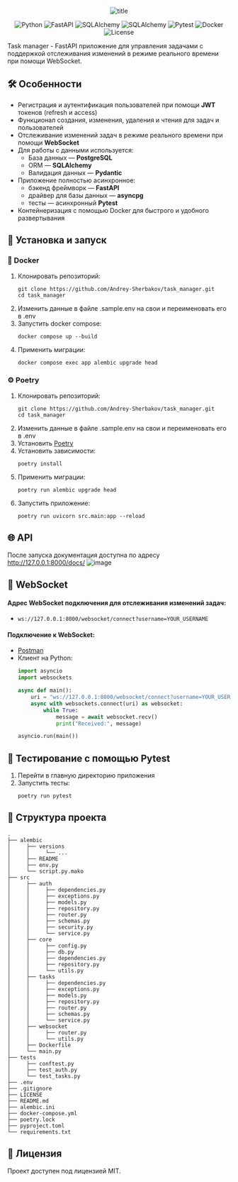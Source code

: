 <p align="center">
  <img src="https://2.downloader.disk.yandex.ru/preview/689fd13fedf8f2603e7e1960c41aab5bc80a5bcda9444f7db8313a1a2ea00570/inf/g5Ogjyl01Qdx85H-KDwhRoxVxzqgcfOKwOwtdlv32KyVwPsFTxQl2yGGFcMfOsoUce2pCzE8aMaR6RPm9oxviA%3D%3D?uid=82713337&filename=%F0%9F%93%8BTask_Manager.png&disposition=inline&hash=&limit=0&content_type=image%2Fpng&owner_uid=82713337&tknv=v3&size=1920x932" alt="title">
</p>

<p align="center">
  <img src="https://img.shields.io/badge/Python-3.13-blue?logo=python&logoColor=yellow" alt="Python">
  <img src="https://img.shields.io/badge/FastAPI-0.115.12-blue?logo=fastapi" alt="FastAPI">
  <img src="https://img.shields.io/badge/SQLAlchemy-2.0.40-blue?logo=sqlalchemy" alt="SQLAlchemy">
  <img src="https://img.shields.io/badge/PostgreSQL-17.4-blue?logo=postgresql" alt="SQLAlchemy">
  <img src="https://img.shields.io/badge/Pytest-8.3.5-blue?logo=pytest&logoColor=white" alt="Pytest">
  <img src="https://img.shields.io/badge/Docker-28.0.4-2496ED?logo=docker" alt="Docker">
  
  <img src="https://img.shields.io/github/license/Andrey-Sherbakov/task_manager" alt="License">
</p>

Task manager - FastAPI приложение для управления задачами с поддержкой отслеживания 
изменений в режиме реального времени при помощи WebSocket.


## 🛠 Особенности

- Регистрация и аутентификация пользователей при помощи **JWT** токенов (refresh и access)
- Функционал создания, изменения, удаления и чтения для задач и пользователей
- Отслеживание изменений задач в режиме реального времени при помощи **WebSocket**
- Для работы с данными используется:
  * База данных — **PostgreSQL**
  * ORM — **SQLAlchemy**
  * Валидация данных — **Pydantic**
- Приложение полностью асинхронное:
  * бэкенд фреймворк — **FastAPI**
  * драйвер для базы данных — **asyncpg**
  * тесты — асинхронный **Pytest**
- Контейнеризация с помощью Docker для быстрого и удобного развертывания


## 🚀 Установка и запуск

### :whale: Docker
1. Клонировать репозиторий:
    ```shell
    git clone https://github.com/Andrey-Sherbakov/task_manager.git
    cd task_manager
    ```
2. Изменить данные в файле .sample.env на свои и переименовать его в .env
3. Запустить docker compose:
    ```shell
    docker compose up --build
    ```
4. Применить миграции:
    ```shell
    docker compose exec app alembic upgrade head
    ```
  
### ⚙️ Poetry
1. Клонировать репозиторий:
    ```shell
    git clone https://github.com/Andrey-Sherbakov/task_manager.git
    cd task_manager
    ```
2. Изменить данные в файле .sample.env на свои и переименовать его в .env
3. Установить [Poetry](https://python-poetry.org/docs/#installation)
4. Установить зависимости:
    ```shell
    poetry install
    ```
5. Применить миграции:
    ```shell
    poetry run alembic upgrade head
    ```
6. Запустить приложение:
    ```shell
    poetry run uvicorn src.main:app --reload
    ```

## 🌐 API
После запуска документация доступна по адресу http://127.0.0.1:8000/docs/
![image](https://drive.google.com/uc?id=1LLZqQkXmznoMut_GB49JIrFXSNIjgD64)

## 🔌 WebSocket
#### Адрес WebSocket подключения для отслеживания изменений задач:
* `ws://127.0.0.1:8000/websocket/connect?username=YOUR_USERNAME`

#### Подключение к WebSocket:
* [Postman](https://learning.postman.com/docs/sending-requests/websocket/create-a-websocket-request/)
* Клиент на Python:
    ```python
    import asyncio
    import websockets
    
    async def main():
        uri = "ws://127.0.0.1:8000/websocket/connect?username=YOUR_USERNAME"
        async with websockets.connect(uri) as websocket:
            while True:
                message = await websocket.recv()
                print("Received:", message)
    
    asyncio.run(main())
    ```


## 🧪 Тестирование с помощью Pytest
1. Перейти в главную директорию приложения
2. Запустить тесты:
    ```shell
    poetry run pytest

## 🧱 Структура проекта
```
.
├── alembic
│     ├── versions
│     │     └── ...
│     ├── README
│     ├── env.py
│     └── script.py.mako
├── src
│     ├── auth
│     │     ├── dependencies.py
│     │     ├── exceptions.py
│     │     ├── models.py
│     │     ├── repository.py
│     │     ├── router.py
│     │     ├── schemas.py
│     │     ├── security.py
│     │     └── service.py
│     ├── core
│     │     ├── config.py
│     │     ├── db.py
│     │     ├── dependencies.py
│     │     ├── repository.py
│     │     └── utils.py
│     ├── tasks
│     │     ├── dependencies.py
│     │     ├── exceptions.py
│     │     ├── models.py
│     │     ├── repository.py
│     │     ├── router.py
│     │     ├── schemas.py
│     │     └── service.py
│     ├── websocket
│     │     ├── router.py
│     │     └── utils.py
│     ├── Dockerfile
│     └── main.py
├── tests
│     ├── conftest.py
│     ├── test_auth.py
│     └── test_tasks.py
├── .env
├── .gitignore
├── LICENSE
├── README.md
├── alembic.ini
├── docker-compose.yml
├── poetry.lock
├── pyproject.toml
└── requirements.txt

```

## 🧾 Лицензия
Проект доступен под лицензией MIT.